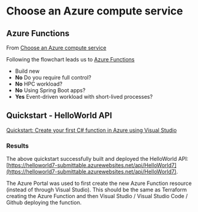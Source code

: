 ﻿# Choose an Azure compute service

## Azure Functions

From [Choose an Azure compute service](https://learn.microsoft.com/en-us/azure/architecture/guide/technology-choices/compute-decision-tree)

Following the flowchart leads us to [Azure Functions](https://learn.microsoft.com/en-us/azure/azure-functions/functions-overview)
- Build new
- **No** Do you require full control?
- **No** HPC workload?
- **No** Using Spring Boot apps?
- **Yes** Event-driven workload with short-lived processes?

## Quickstart - HelloWorld API

[Quickstart: Create your first C# function in Azure using Visual Studio](https://learn.microsoft.com/en-us/azure/azure-functions/functions-create-your-first-function-visual-studio?tabs=in-process)

### Results

The above quickstart successfully built and deployed the HelloWorld API: [https://helloworld7-submittable.azurewebsites.net/api/HelloWorld7](https://helloworld7-submittable.azurewebsites.net/api/HelloWorld7).

The Azure Portal was used to first create the new Azure Function resource (instead of through Visual Studio). This should be the same as Terraform creating the Azure Function and then Visual Studio / Visual Studio Code / Github deploying the function.
